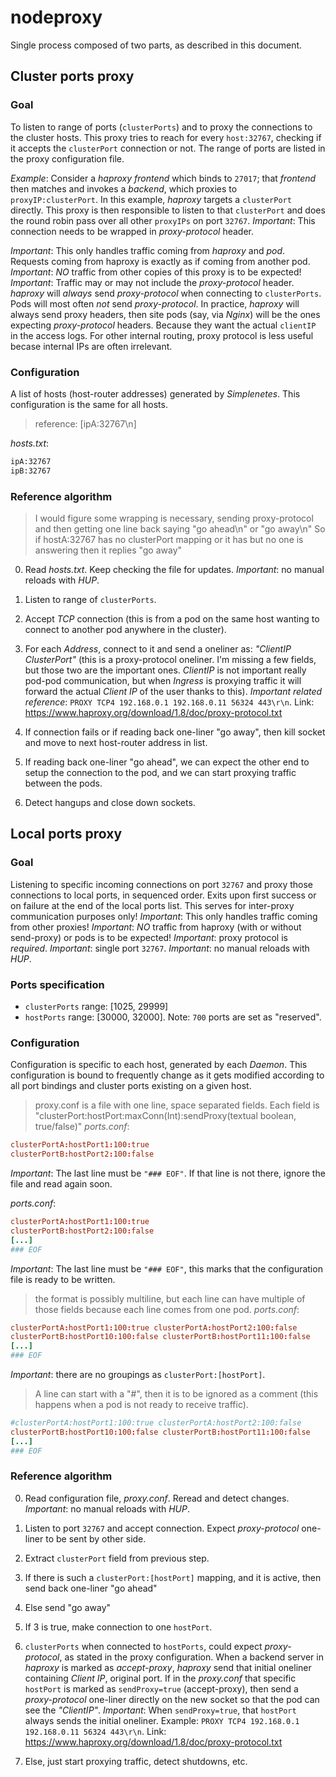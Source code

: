 # nodeproxy
Single process composed of two parts, as described in this document.


## Cluster ports proxy

### Goal
To listen to range of ports (`clusterPorts`) and to proxy the connections to the cluster hosts.
This proxy tries to reach for every `host:32767`, checking if it accepts the `clusterPort` connection or not.
The range of ports are listed in the proxy configuration file.

*Example*:
Consider a _haproxy_ _frontend_ which binds to `27017`; that _frontend_ then matches and invokes a _backend_, which proxies to `proxyIP:clusterPort`. In this example, _haproxy_ targets a `clusterPort` directly. This proxy is then responsible to listen to that `clusterPort` and does the round robin pass over all other `proxyIPs` on port `32767`. *Important*: This connection needs to be wrapped in _proxy-protocol_ header.

*Important*: This only handles traffic coming from _haproxy_ and _pod_. Requests coming from haproxy is exactly as if coming from another pod.
*Important*: *NO* traffic from other copies of this proxy is to be expected!
*Important*: Traffic may or may not include the _proxy-protocol_ header. _haproxy_ will *always* send _proxy-protocol_ when connecting to `clusterPorts`. Pods will most often *not* send _proxy-protocol_. In practice, _haproxy_ will always send proxy headers, then site pods (say, via _Nginx_) will be the ones expecting _proxy-protocol_ headers. Because they want the actual `clientIP` in the access logs. For other internal routing, proxy protocol is less useful becase internal IPs are often irrelevant.

### Configuration
A list of hosts (host-router addresses) generated by _Simplenetes_. This configuration is the same for all hosts.

> reference: [ipA:32767\n]

_hosts.txt_:
```txt
ipA:32767
ipB:32767
```

### Reference algorithm
>I would figure some wrapping is necessary, sending proxy-protocol and then getting one line back saying "go ahead\n" or "go away\n"
>So if hostA:32767 has no clusterPort mapping or it has but no one is answering then it replies "go away"

0. Read _hosts.txt_. Keep checking the file for updates. *Important*: no manual reloads with _HUP_.

1. Listen to range of `clusterPorts`.

2. Accept _TCP_ connection (this is from a pod on the same host wanting to connect to another pod anywhere in the cluster).

3. For each _Address_, connect to it and send a oneliner as: _"ClientIP ClusterPort"_ (this is a proxy-protocol oneliner. I'm missing a few fields, but those two are the important ones. _ClientIP_ is not important really pod-pod communication, but when _Ingress_ is proxying traffic it will forward the actual _Client IP_ of the user thanks to this).
*Important related reference*: `PROXY TCP4 192.168.0.1 192.168.0.11 56324 443\r\n`. Link: https://www.haproxy.org/download/1.8/doc/proxy-protocol.txt

4. If connection fails or if reading back one-liner "go away", then kill socket and move to next host-router address in list.

5. If reading back one-liner "go ahead", we can expect the other end to setup the connection to the pod, and we can start proxying traffic between the pods.

6. Detect hangups and close down sockets.


## Local ports proxy

### Goal
Listening to specific incoming connections on port `32767` and proxy those connections to local ports, in sequenced order. Exits upon first success or on failure at the end of the local ports list.
This serves for inter-proxy communication purposes only!
*Important*: This only handles traffic coming from other proxies!
*Important*: *NO* traffic from haproxy (with or without send-proxy) or pods is to be expected!
*Important*: proxy protocol is *required*.
*Important*: single port `32767`.
*Important*: no manual reloads with _HUP_.

### Ports specification

- `clusterPorts` range: [1025, 29999]
- `hostPorts` range: [30000, 32000]. Note: `700` ports are set as "reserved".

### Configuration
Configuration is specific to each host, generated by each _Daemon_. This configuration is bound to frequently change as it gets modified according to all port bindings and cluster ports existing on a given host.

> proxy.conf is a file with one line, space separated fields. Each field is "clusterPort:hostPort:maxConn(Int):sendProxy(textual boolean, true/false)"
_ports.conf_:
```conf
clusterPortA:hostPort1:100:true
clusterPortB:hostPort2:100:false
```
*Important*: The last line must be `"### EOF"`. If that line is not there, ignore the file and read again soon.

_ports.conf_:
```conf
clusterPortA:hostPort1:100:true
clusterPortB:hostPort2:100:false
[...]
### EOF
```
*Important*: The last line must be `"### EOF"`, this marks that the configuration file is ready to be written.

> the format is possibly multiline, but each line can have multiple of those fields
> because each line comes from one pod.
_ports.conf_:
```conf
clusterPortA:hostPort1:100:true clusterPortA:hostPort2:100:false
clusterPortB:hostPort10:100:false clusterPortB:hostPort11:100:false
[...]
### EOF
```
*Important*: there are no groupings as `clusterPort:[hostPort]`.

>A line can start with a "#", then it is to be ignored as a comment (this happens when a pod is not ready to receive traffic).
```conf
#clusterPortA:hostPort1:100:true clusterPortA:hostPort2:100:false
clusterPortB:hostPort10:100:false clusterPortB:hostPort11:100:false
[...]
### EOF
```

### Reference algorithm

0. Read configuration file, _proxy.conf_. Reread and detect changes. *Important*: no manual reloads with _HUP_.

1. Listen to port `32767` and accept connection. Expect _proxy-protocol_ one-liner to be sent by other side.

2. Extract `clusterPort` field from previous step.

3. If there is such a `clusterPort:[hostPort]` mapping, and it is active, then send back one-liner "go ahead"

4. Else send "go away"

5. If 3 is true, make connection to one `hostPort`.

6. `clusterPorts` when connected to `hostPorts`, could expect _proxy-protocol_, as stated in the proxy configuration.
When a backend server in _haproxy_ is marked as _accept-proxy_, _haproxy_ send that initial oneliner containing _Client IP_, original port. If in the _proxy.conf_ that specific `hostPort` is marked as `sendProxy=true` (accept-proxy), then send a _proxy-protocol_ one-liner directly on the new socket so that the pod can see the _"ClientIP"_.
*Important*: When `sendProxy=true`, that `hostPort` always sends the initial oneliner. Example: `PROXY TCP4 192.168.0.1 192.168.0.11 56324 443\r\n`. Link: https://www.haproxy.org/download/1.8/doc/proxy-protocol.txt


7. Else, just start proxying traffic, detect shutdowns, etc.
